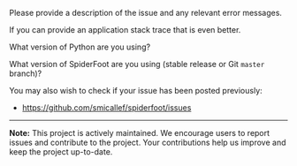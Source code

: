 Please provide a description of the issue and any relevant error messages.

If you can provide an application stack trace that is even better.

What version of Python are you using?

What version of SpiderFoot are you using (stable release or Git `master` branch)?

You may also wish to check if your issue has been posted previously:

* https://github.com/smicallef/spiderfoot/issues

---

**Note:** This project is actively maintained. We encourage users to report issues and contribute to the project. Your contributions help us improve and keep the project up-to-date.

